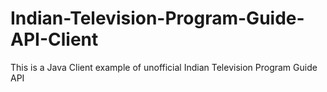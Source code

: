 Indian-Television-Program-Guide-API-Client
==========================================

This is a Java Client example of unofficial Indian Television Program Guide API
